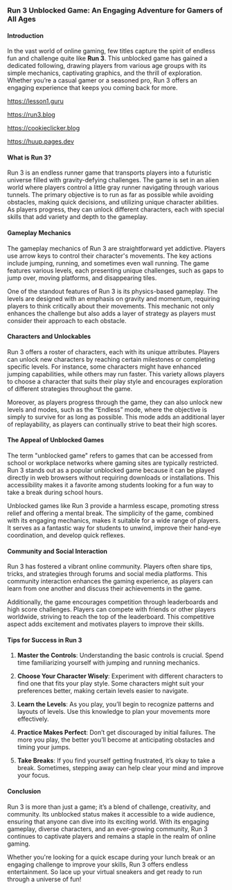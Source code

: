 ### Run 3 Unblocked Game: An Engaging Adventure for Gamers of All Ages

#### Introduction

In the vast world of online gaming, few titles capture the spirit of endless fun and challenge quite like **Run 3**. This unblocked game has gained a dedicated following, drawing players from various age groups with its simple mechanics, captivating graphics, and the thrill of exploration. Whether you’re a casual gamer or a seasoned pro, Run 3 offers an engaging experience that keeps you coming back for more.

https://lesson1.guru

https://run3.blog

https://cookieclicker.blog

https://huup.pages.dev





#### What is Run 3?

Run 3 is an endless runner game that transports players into a futuristic universe filled with gravity-defying challenges. The game is set in an alien world where players control a little gray runner navigating through various tunnels. The primary objective is to run as far as possible while avoiding obstacles, making quick decisions, and utilizing unique character abilities. As players progress, they can unlock different characters, each with special skills that add variety and depth to the gameplay.

#### Gameplay Mechanics

The gameplay mechanics of Run 3 are straightforward yet addictive. Players use arrow keys to control their character's movements. The key actions include jumping, running, and sometimes even wall running. The game features various levels, each presenting unique challenges, such as gaps to jump over, moving platforms, and disappearing tiles. 

One of the standout features of Run 3 is its physics-based gameplay. The levels are designed with an emphasis on gravity and momentum, requiring players to think critically about their movements. This mechanic not only enhances the challenge but also adds a layer of strategy as players must consider their approach to each obstacle.

#### Characters and Unlockables

Run 3 offers a roster of characters, each with its unique attributes. Players can unlock new characters by reaching certain milestones or completing specific levels. For instance, some characters might have enhanced jumping capabilities, while others may run faster. This variety allows players to choose a character that suits their play style and encourages exploration of different strategies throughout the game.

Moreover, as players progress through the game, they can also unlock new levels and modes, such as the “Endless” mode, where the objective is simply to survive for as long as possible. This mode adds an additional layer of replayability, as players can continually strive to beat their high scores.

#### The Appeal of Unblocked Games

The term "unblocked game" refers to games that can be accessed from school or workplace networks where gaming sites are typically restricted. Run 3 stands out as a popular unblocked game because it can be played directly in web browsers without requiring downloads or installations. This accessibility makes it a favorite among students looking for a fun way to take a break during school hours.

Unblocked games like Run 3 provide a harmless escape, promoting stress relief and offering a mental break. The simplicity of the game, combined with its engaging mechanics, makes it suitable for a wide range of players. It serves as a fantastic way for students to unwind, improve their hand-eye coordination, and develop quick reflexes.

#### Community and Social Interaction

Run 3 has fostered a vibrant online community. Players often share tips, tricks, and strategies through forums and social media platforms. This community interaction enhances the gaming experience, as players can learn from one another and discuss their achievements in the game. 

Additionally, the game encourages competition through leaderboards and high score challenges. Players can compete with friends or other players worldwide, striving to reach the top of the leaderboard. This competitive aspect adds excitement and motivates players to improve their skills.

#### Tips for Success in Run 3

1. **Master the Controls**: Understanding the basic controls is crucial. Spend time familiarizing yourself with jumping and running mechanics.

2. **Choose Your Character Wisely**: Experiment with different characters to find one that fits your play style. Some characters might suit your preferences better, making certain levels easier to navigate.

3. **Learn the Levels**: As you play, you’ll begin to recognize patterns and layouts of levels. Use this knowledge to plan your movements more effectively.

4. **Practice Makes Perfect**: Don’t get discouraged by initial failures. The more you play, the better you’ll become at anticipating obstacles and timing your jumps.

5. **Take Breaks**: If you find yourself getting frustrated, it’s okay to take a break. Sometimes, stepping away can help clear your mind and improve your focus.

#### Conclusion

Run 3 is more than just a game; it’s a blend of challenge, creativity, and community. Its unblocked status makes it accessible to a wide audience, ensuring that anyone can dive into its exciting world. With its engaging gameplay, diverse characters, and an ever-growing community, Run 3 continues to captivate players and remains a staple in the realm of online gaming.

Whether you're looking for a quick escape during your lunch break or an engaging challenge to improve your skills, Run 3 offers endless entertainment. So lace up your virtual sneakers and get ready to run through a universe of fun!
